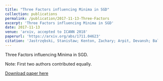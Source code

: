 ```yaml
---
title: "Three Factors influencing Minima in SGD"
collection: publications
permalink: /publication/2017-11-13-Three-Factors
excerpt: 'Three Factors influencing Minima in SGD'
date: 2017-11-13
venue: 'arxiv, accepted to ICANN 2018'
paperurl: 'https://arxiv.org/abs/1711.04623'
citation: 'Jastrzębski, Stanisław; Kenton, Zachary; Arpit, Devansh; Ballas, Nicolas; Fischer, Asja; Bengio, Yoshua; Storkey, Amos (2017). "Three Factors Influencing Minima in SGD"'
---
```

Three Factors influencing Minima in SGD.

Note: First two authors contributed equally.

[Download paper here](https://arxiv.org/abs/1711.04623)
